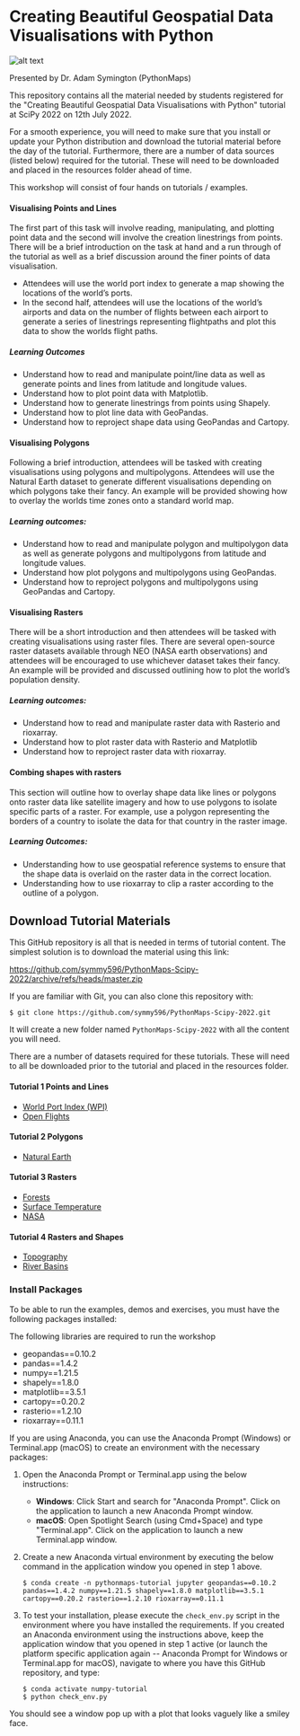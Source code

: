 # Creating Beautiful Geospatial Data Visualisations with Python 
 
![alt text](https://github.com/symmy596/PythonMaps-Scipy-2022/blob/master/resources/assets/blues_r.png) 

Presented by Dr. Adam Symington (PythonMaps)

This repository contains all the material needed by students registered for the "Creating Beautiful Geospatial Data Visualisations with Python" tutorial at SciPy 2022 on 12th July 2022.

For a smooth experience, you will need to make sure that you install or update your Python distribution and download the tutorial material before the day of the tutorial. Furthermore, there are a number of data sources (listed below) required for the tutorial. These will need to be downloaded and placed in the resources folder ahead of time.

This workshop will consist of four hands on tutorials / examples. 

#### Visualising Points and Lines

The first part of this task will involve reading, manipulating, and plotting point data and the second will involve the creation linestrings from points. There will be a brief introduction on the task at hand and a run through of the tutorial as well as a brief discussion around the finer points of data visualisation. 
- Attendees will use the world port index to generate a map showing the locations of the world’s ports. 
- In the second half, attendees will use the locations of the world’s airports and data on the number of flights between each airport to generate a series of linestrings representing flightpaths and plot this data to show the worlds flight paths.

##### Learning Outcomes
- Understand how to read and manipulate point/line data as well as generate points and lines from latitude and longitude values. 
- Understand how to plot point data with Matplotlib.
- Understand how to generate linestrings from points using Shapely.
- Understand how to plot line data with GeoPandas.
- Understand how to reproject shape data using GeoPandas and Cartopy.

#### Visualising Polygons

Following a brief introduction, attendees will be tasked with creating visualisations using polygons and multipolygons. Attendees will use the Natural Earth dataset to generate different visualisations depending on which polygons take their fancy. An example will be provided showing how to overlay the worlds time zones onto a standard world map. 

##### Learning outcomes:
- Understand how to read and manipulate polygon and multipolygon data as well as generate polygons and multipolygons from latitude and longitude values.
- Understand how plot polygons and multipolygons using GeoPandas.
- Understand how to reproject polygons and multipolygons using GeoPandas and Cartopy.

#### Visualising Rasters

There will be a short introduction and then attendees will be tasked with creating visualisations using raster files. There are several open-source raster datasets available through NEO (NASA earth observations) and attendees will be encouraged to use whichever dataset takes their fancy. An example will be provided and discussed outlining how to plot the world’s population density. 

##### Learning outcomes:
- Understand how to read and manipulate raster data with Rasterio and rioxarray. 
- Understand how to plot raster data with Rasterio and Matplotlib
- Understand how to reproject raster data with rioxarray. 

#### Combing shapes with rasters

This section will outline how to overlay shape data like lines or polygons onto raster data like satellite imagery and how to use polygons to isolate specific parts of a raster. For example, use a polygon representing the borders of a country to isolate the data for that country in the raster image.

##### Learning Outcomes:
- Understanding how to use geospatial reference systems to ensure that the shape data is overlaid on the raster data in the correct location.
- Understanding how to use rioxarray to clip a raster according to the outline of a polygon.


## Download Tutorial Materials

This GitHub repository is all that is needed in terms of tutorial content. The simplest solution is to download the material using this link:

https://github.com/symmy596/PythonMaps-Scipy-2022/archive/refs/heads/master.zip

If you are familiar with Git, you can also clone this repository with:

```
$ git clone https://github.com/symmy596/PythonMaps-Scipy-2022.git
```

It will create a new folder named `PythonMaps-Scipy-2022` with all the content you will need.

There are a number of datasets required for these tutorials. These will need to all be downloaded prior to the tutorial and placed in the resources folder.


#### Tutorial 1 Points and Lines

- [World Port Index (WPI)](https://msi.nga.mil/Publications/WPI)
- [Open Flights](https://openflights.org/data.html)

#### Tutorial 2 Polygons

- [Natural Earth](https://www.naturalearthdata.com/)

#### Tutorial 3 Rasters

- [Forests](https://globalmaps.github.io/ptc.html)
- [Surface Temperature](https://neo.gsfc.nasa.gov/view.php?datasetId=MOD_LSTD_M&year=2021)
- [NASA](https://neo.gsfc.nasa.gov/)

#### Tutorial 4 Rasters and Shapes

- [Topography](https://www.ngdc.noaa.gov/mgg/global/relief/ETOPO1/data/bedrock/grid_registered/georeferenced_tiff/)
- [River Basins](https://www.hydrosheds.org/products/hydrobasins)


### Install Packages

To be able to run the examples, demos and exercises, you must have the following packages installed:

The following libraries are required to run the workshop

- geopandas==0.10.2
- pandas==1.4.2
- numpy==1.21.5
- shapely==1.8.0
- matplotlib==3.5.1
- cartopy==0.20.2
- rasterio==1.2.10
- rioxarray==0.11.1

If you are using Anaconda, you can use the Anaconda Prompt (Windows) or Terminal.app (macOS) to create an environment with the necessary packages:

1. Open the Anaconda Prompt or Terminal.app using the below instructions:
    - **Windows**: Click Start and search for "Anaconda Prompt". Click on the application to launch a new Anaconda Prompt window.
    - **macOS**: Open Spotlight Search (using Cmd+Space) and type "Terminal.app". Click on the application to launch a new Terminal.app window.   

2. Create a new Anaconda virtual environment by executing the below command in the application window you opened in step 1 above.

    ```
    $ conda create -n pythonmaps-tutorial jupyter geopandas==0.10.2 pandas==1.4.2 numpy==1.21.5 shapely==1.8.0 matplotlib==3.5.1 cartopy==0.20.2 rasterio==1.2.10 rioxarray==0.11.1
    ```

3. To test your installation, please execute the `check_env.py` script in the environment where you have installed the requirements. If you created an Anaconda environment using the instructions above, keep the application window that you opened in step 1 active (or launch the platform specific application again -- Anaconda Prompt for Windows or Terminal.app for macOS), navigate to where you have this GitHub repository, and type:

    ```
    $ conda activate numpy-tutorial
    $ python check_env.py
    ```

You should see a window pop up with a plot that looks vaguely like a smiley face.